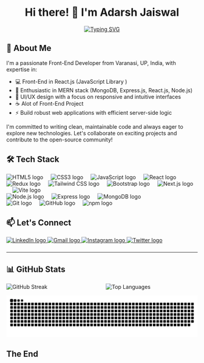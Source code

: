<h1 align="center">Hi there! 👋 I'm Adarsh Jaiswal </h1>

<p align="center">
  <a href="https://git.io/typing-svg"><img src="https://readme-typing-svg.herokuapp.com?font=Fira+Code&size=22&pause=1000&color=F75C7E&center=true&vCenter=true&width=435&lines=Front-end+Developer;MERN+Stack+Enthusiast;Fast+Learner;New+Thing+Explorer" alt="Typing SVG" /></a>
</p>

## 💫 About Me

I'm a passionate Front-End Developer from Varanasi, UP, India, with expertise in:

- 💻 Front-End in React.js (JavaScript Library )
- 🚀 Enthusiastic in MERN stack (MongoDB, Express.js, React.js, Node.js)
- 🎨 UI/UX design with a focus on responsive and intuitive interfaces
- ☕ Alot of Front-End Project
- ⚡ Build robust web applications with efficient server-side logic

I'm committed to writing clean, maintainable code and always eager to explore new technologies.
Let's collaborate on exciting projects and contribute to the open-source community!

<h2>🛠️ Tech Stack</h2>

<div align="start">
  <!-- Frontend -->
  <img src="https://cdn.simpleicons.org/html5/E34F26" height="35" alt="HTML5 logo" />
  <img width="12" />
  <img src="https://cdn.simpleicons.org/css3/1572B6" height="35" alt="CSS3 logo" />
  <img width="12" />
  <img src="https://skillicons.dev/icons?i=javascript" height="35" alt="JavaScript logo" />
  <img width="12" />
  <img src="https://skillicons.dev/icons?i=react" height="35" alt="React logo" />
  <img width="12" />
  <img src="https://skillicons.dev/icons?i=redux" height="35" alt="Redux logo" />
  <img width="12" />
  <img src="https://skillicons.dev/icons?i=tailwind" height="35" alt="Tailwind CSS logo" />
  <img width="12" />
  <img src="https://cdn.simpleicons.org/bootstrap/7952B3" height="35" alt="Bootstrap logo" />
  <img width="12" />
  <img src="https://cdn.jsdelivr.net/gh/devicons/devicon/icons/nextjs/nextjs-original.svg" height="35" alt="Next.js logo" />
  <img width="12" />
  <img src="https://skillicons.dev/icons?i=vite" height="35" alt="Vite logo" />
  
  <br/>
  
  <!-- Backend -->
  <img src="https://skillicons.dev/icons?i=nodejs" height="35" alt="Node.js logo" />
  <img width="12" />
  <img src="https://skillicons.dev/icons?i=express" height="35" alt="Express logo" />
  <img width="12" />
  <img src="https://skillicons.dev/icons?i=mongodb" height="35" alt="MongoDB logo" />
  <img width="12" />

  <br/>
  
  <!-- Other Tools -->
  <img src="https://skillicons.dev/icons?i=git" height="35" alt="Git logo" />
  <img width="12" />
  <img src="https://skillicons.dev/icons?i=github" height="35" alt="GitHub logo" />
  <img width="12" />
  <img src="https://cdn.simpleicons.org/npm/CB3837" height="35" alt="npm logo" />
</div>

###

<h2 align="start">📫 Let's Connect</h2>

<div align="start">
  <a href="https:/www.linkedin.com/in/adarsh-jai-402365286" target="_blank">
    <img src="https://img.shields.io/static/v1?message=LinkedIn&logo=linkedin&label=&color=0077B5&logoColor=white&labelColor=&style=for-the-badge" height="35" alt="LinkedIn logo" />
  </a>
  <a href="mailto:email@adarshjai29.com" target="_blank">
    <img src="https://img.shields.io/static/v1?message=Gmail&logo=gmail&label=&color=D14836&logoColor=white&labelColor=&style=for-the-badge" height="35" alt="Gmail logo" />
  </a>
  <a href="https://www.instagram.com/adarsh.dev_29" target="_blank">
    <img src="https://img.shields.io/static/v1?message=Instagram&logo=instagram&label=&color=E4405F&logoColor=white&labelColor=&style=for-the-badge" height="35" alt="Instagram logo" />
  </a>
  <a href="https://x.com/AdarshJai29" target="_blank">
    <img src="https://img.shields.io/static/v1?message=Twitter&logo=twitter&label=&color=1DA1F2&logoColor=white&labelColor=&style=for-the-badge" height="35" alt="Twitter logo" />
  </a>
</div>

###

---

## 📊 GitHub Stats

<div style="display: flex; justify-content: space-around; align-items: center;">
  <div style="flex: 1; padding-right: 10px;">
    <img src="https://github-readme-streak-stats.herokuapp.com/?user=Adarsh-jai-29&theme=radical" alt="GitHub Streak" style="max-width: 100%; height: auto;" />
  </div>

  <div style="flex: 1; padding-left: 10px;">
    <img src="https://github-readme-stats.vercel.app/api/top-langs/?username=Adarsh-jai-29&layout=compact&theme=radical" alt="Top Languages" style="max-width: 100%; height: auto;" />
  </div>
</div>


<p align="center"><img src="https://raw.githubusercontent.com/platane/snk/output/github-contribution-grid-snake-dark.svg" alt="Snake animation" />
</p>

 ## The End

